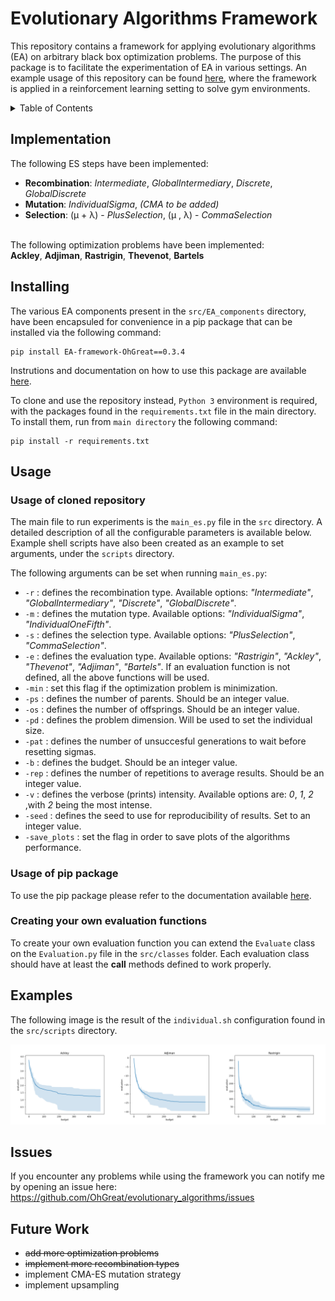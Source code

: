# Evolutionary Algorithms Framework

This repository contains a framework for applying evolutionary algorithms (EA) on arbitrary black box optimization problems. The purpose of this package is to facilitate the experimentation of EA in various settings. An example usage of this repository can be found <a href="https://github.com/OhGreat/es_for_rl_experimentation">here</a>, where the framework is applied in a reinforcement learning setting to solve gym environments.

<!-- TABLE OF CONTENTS -->
<details id="test">
  <summary>Table of Contents</summary>
  <ul>
    <li><a href="#implementation">Implementation</a></li>
    <li><a href="#installing">Installing</a></li>
    <li><a href="#usage">Usage of repository</a></li>
    <ul>
    <li><a href="#usage-of-the-cloned-repository">Usage of repository</a></li>
    <li><a href="#usage-of-the-pip-package">Usage of the pip package</a></li>
    <li><a href="#creating-your-own-evaluation-functions">Creating your own evaluation function</a></li>
    </ul>
    <li><a href="#examples">Examples</a></li>
    <li><a href="#issues">Issues</a></li>
    <li><a href="#future-work">Future Work</a></li>
  </ul>
</details>

## Implementation

The following ES steps have been implemented:
 - **Recombination**: *Intermediate*, *GlobalIntermediary*, *Discrete*, *GlobalDiscrete*
 - **Mutation**: *IndividualSigma*, *(CMA to be added)*
 - **Selection**: (μ + λ) - *PlusSelection*, (μ , λ) - *CommaSelection*
<br/><br/>

The following optimization problems have been implemented:<br/>
**Ackley**, **Adjiman**, **Rastrigin**, **Thevenot**, **Bartels**


## Installing
The various EA components present in the `src/EA_components` directory, have been encapsuled for convenience in a pip package that can be installed via the following command:
```
pip install EA-framework-OhGreat==0.3.4
```
Instrutions and documentation on how to use this package are available <a href="https://pypi.org/project/EA-framework-OhGreat/">here</a>.

To clone and use the repository instead, `Python 3` environment is required, with the packages found in the `requirements.txt` file in the main directory. To install them, run from `main directory` the following command:
```
pip install -r requirements.txt
```

## Usage

### Usage of cloned repository
The main file to run experiments is the `main_es.py` file in the `src` directory. A detailed description of all the configurable parameters is available below. Example shell scripts have also been created as an example to set arguments, under the `scripts` directory.

The following arguments can be set when running `main_es.py`:
- `-r` : defines the recombination type. Available options: *"Intermediate"*, *"GlobalIntermediary"*, *"Discrete"*, *"GlobalDiscrete"*.
- `-m` : defines the mutation type. Available options: *"IndividualSigma"*, *"IndividualOneFifth"*.
- `-s` : defines the selection type. Available options: *"PlusSelection"*, *"CommaSelection"*.
- `-e` : defines the evaluation type. Available options: *"Rastrigin"*, *"Ackley"*, *"Thevenot"*, *"Adjiman"*, *"Bartels"*. If an evaluation function is not defined, all the above functions will be used.
- `-min` : set this flag if the optimization problem is minimization.
- `-ps` : defines the number of parents. Should be an integer value.
- `-os` : defines the number of offsprings. Should be an integer value.
- `-pd` : defines the problem dimension. Will be used to set the individual size.
- `-pat` : defines the number of unsuccesful generations to wait before resetting sigmas.
- `-b` : defines the budget. Should be an integer value.
- `-rep` : defines the number of repetitions to average results. Should be an integer value.
- `-v` : defines the verbose (prints) intensity. Available options are: *0*, *1*, *2* ,with *2* being the most intense. 
- `-seed` : defines the seed to use for reproducibility of results. Set to an integer value.
- `-save_plots` : set the flag in order to save plots of the algorithms performance.

### Usage of pip package
To use the pip package please refer to the documentation available <a href="https://pypi.org/project/EA-framework-OhGreat/">here</a>.

### Creating your own evaluation functions 
To create your own evaluation function you can extend the `Evaluate` class on the `Evaluation.py` file in the `src/classes` folder. Each evaluation class should have at least the __call__ methods defined to work properly.

## Examples 
The following image is the result of the `individual.sh` configuration found in the `src/scripts` directory.

<img src="https://github.com/OhGreat/evolutionary_algorithms/blob/main/readme_aux/example_plots.png" />

## Issues
If you encounter any problems while using the framework you can notify me by opening an issue here:
https://github.com/OhGreat/evolutionary_algorithms/issues

## Future Work
- ~~add more optimization problems~~
- ~~implement more recombination types~~
- implement CMA-ES mutation strategy
- implement upsampling